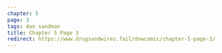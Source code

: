 ```yaml
---
chapter: 5
page: 3
tags: dan sandman
title: Chapter 5 Page 3
redirect: https://www.drugsandwires.fail/dnwcomic/chapter-5-page-3/
---
```

